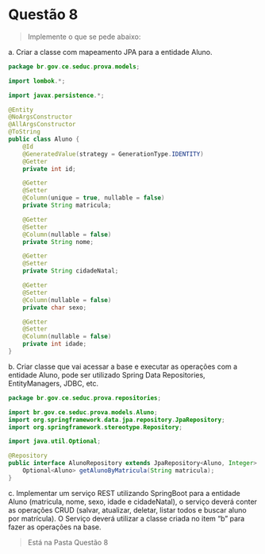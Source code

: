 # Questão 8

> Implemente o que se pede abaixo:

a. Criar a classe com mapeamento JPA para a entidade Aluno.

```java
package br.gov.ce.seduc.prova.models;

import lombok.*;

import javax.persistence.*;

@Entity
@NoArgsConstructor
@AllArgsConstructor
@ToString
public class Aluno {
    @Id
    @GeneratedValue(strategy = GenerationType.IDENTITY)
    @Getter
    private int id;

    @Getter
    @Setter
    @Column(unique = true, nullable = false)
    private String matricula;

    @Getter
    @Setter
    @Column(nullable = false)
    private String nome;

    @Getter
    @Setter
    private String cidadeNatal;

    @Getter
    @Setter
    @Column(nullable = false)
    private char sexo;

    @Getter
    @Setter
    @Column(nullable = false)
    private int idade;
}
```

b. Criar classe que vai acessar a base e executar as operações com a entidade Aluno, pode ser utilizado Spring Data Repositories, EntityManagers, JDBC, etc.

```java
package br.gov.ce.seduc.prova.repositories;

import br.gov.ce.seduc.prova.models.Aluno;
import org.springframework.data.jpa.repository.JpaRepository;
import org.springframework.stereotype.Repository;

import java.util.Optional;

@Repository
public interface AlunoRepository extends JpaRepository<Aluno, Integer> {
    Optional<Aluno> getAlunoByMatricula(String matricula);
}

```

c. Implementar um serviço REST utilizando SpringBoot para a entidade Aluno (matricula, nome, sexo, idade e cidadeNatal), o serviço deverá conter as operações CRUD (salvar, atualizar, deletar, listar todos e buscar aluno por matrícula). O Serviço deverá utilizar a classe criada no item “b” para fazer as operações na base.

> Está na Pasta Questão 8
